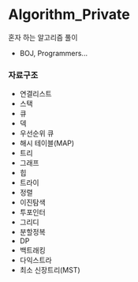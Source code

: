 # Algorithm_Private
혼자 하는 알고리즘 풀이
* BOJ, Programmers...

### 자료구조
* 연결리스트
* 스택
* 큐
* 덱
* 우선순위 큐
* 해시 테이블(MAP)
* 트리
* 그래프
* 힙
* 트라이 
* 정렬
* 이진탐색
* 투포인터
* 그리디
* 분할정복
* DP
* 백트래킹
* 다익스트라
* 최소 신장트리(MST)
